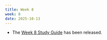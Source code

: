 ```yaml
---
title: Week 8
week: 8
date: 2025-10-13
---
```


- The [Week 8 Study Guide](/assets/guides/fall25/week08.pdf) has been released.
